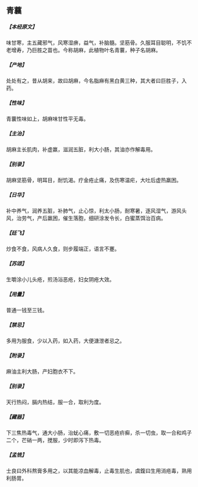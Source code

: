 ## 青蘘

##### 【本经原文】
味甘寒，主五藏邪气，风寒湿痹，益气，补脑髓。坚筋骨。久服耳目聪明，不饥不老增寿，乃巨胜之苗也。今称胡麻，此植物叶名青蘘，种子名胡麻。
##### 【产地】
处处有之，昔从胡来，故曰胡麻，今名脂麻有黑白黄三种，其大者曰巨胜子，入药。
##### 【性味】
青蘘性味如上，胡麻味甘性平无毒。
##### 【主治】
胡麻主长肌肉，补虚羸，滋润五脏，利大小肠，其油亦作解毒用。
##### 【别录】
胡麻坚筋骨，明耳目，耐饥渴。疗金疮止痛，及伤寒温疟，大吐后虚热羸困。
##### 【日华】
补中养气，润养五脏，补肺气，止心惊，利太小肠，耐寒暑，逐风湿气，游风头风，治劳气，产后羸困，催生落胞，细研涂发令长，白蜜蒸饵治百病。
##### 【廷飞】
炒食不食，风病人久食，则步履端正，语言不蹇。
##### 【苏颂】
生嚼涂小儿头疮，煎汤浴恶疮，妇女阴疮大效。
##### 【用量】
普通一钱至三钱。
##### 【禁忌】
多用为服食，少以入药，如入药，大便溏泄者忌之。
##### 【附录】
麻油主利大肠，产妇胞衣不下。
##### 【别录】
天行热闷，膈内热结，服一合，取利为度。
##### 【藏器】
下三焦热毒气，通大小肠，治蚘心痛，敷一切恶疮疥癣，杀一切虫，取一合和鸡子二个，芒硝一两，搅服，少时即泻下热毒。
##### 【孟铣】
士良曰外科熬膏多用之，以其能凉血解毒，止毒生肌也，虞鍑曰生用消疮毒，熟用利肠胃。